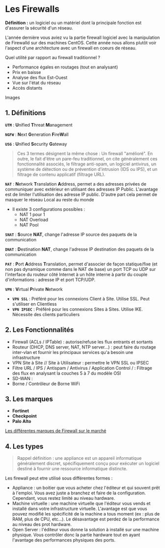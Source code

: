 # Les Firewalls
**Définition :** un logiciel ou un matériel dont la principale fonction est d'assurer la sécurité d'un réseau.

L'année dernière vous aviez vu la partie firewall logiciel avec la manipulation de Firewalld sur des machines CentOS. Cette année nous allons plutôt voir l'aspect d'une architecture avec un firewall en coeurs de réseau.

Quel utilité par rapport au firewall traditionnel ?

- Performance égales en routages (tout en analysant)
- Prix en baisse
- Analyse des flux Est-Ouest
- Vue sur l'état du réseau
- Accès distants

Images

## 1. Définitions
**`UTM`** : **U**nified **T**hreat **M**anagement

**`NGFW`** : **N**ext **G**eneration **F**ire**W**all

**`USG`** : **U**nified **S**ecurity **G**ateway

> Ces 3 termes désignent la même chose : Un firewall "amélioré". En outre, le fait d'être un pare-feu traditionnel, on cite généralement ces fonctionnalité associés, le filtrage anti-spam, un logiciel antivirus, un système de détection ou de prévention d'intrusion (IDS ou IPS), et un filtrage de contenu applicatif (filtrage URL).

**`NAT`** : **N**etwork **T**ranslation **A**ddress, permet a des adresses privées de communiquer avec extérieur en utilisant des adresses IP Public. L'avantage est de limiter l'utilisation des adresse IP public. D'autre part cela permet de masquer le réseau Local au reste du monde
- Il existe 3 configurations possibles :
	- NAT 1 pour 1
	- NAT Overload
	- NAT Pool

**`SNAT`** : **S**ource **NAT**, change l'adresse IP source des paquets de la communication

**`DNAT`** : **D**estination **NAT**, change l'adresse IP destination des paquets de la communication

**`PAT`** : **P**ort **A**ddress **T**ranslation, permet d'associer de façon statique/fixe (et non pas dynamique comme dans le NAT de base) un port TCP ou UDP sur l'interface du routeur côté Internet à un hôte interne à partir du couple d'informations : adresse IP et port TCP/UDP.

**`VPN`** : **V**irtual **P**rivate **N**etwork
- **`VPN SSL`** : Préféré pour les connexions Client à Site. Utilise SSL. Peut s'utiliser en Clientless
- **`VPN IPSEC`** : Préféré pour les connexions Sites à Sites. Utilise IKE. Nécessite des clients particuliers

## 2. Les Fonctionnalités
- Firewall (ACLs  / IPTable) : autorise/refuse les flux entrants et sortants
- Routeur (DHCP, DNS server, NAT, NTP server…) : peut faire du routage inter-vlan et fournir les principaux services qu'a besoin une infrastructure
- VPN Site à Site // Site à Utilisateur : permettre le VPN SSL ou IPSEC
- Filtre URL / IPS / Antispam / Antivirus / Application Control / : Filtrage des flux en analysant la couches 5 à 7 du modèle OSI
- SD-WAN : 
- Borne / Contrôleur de Borne WiFi

## 3. Les marques
- **Fortinet**
- **Checkpoint**
- **Palo Alto**

[Les différentes marques de Firewall sur le marché](https://github.com/GabrielClmcn/Ydays-Labo-Infra-2020/blob/master/Cours/2_confirme/1_Firewall/image/gartner-firewall.png)

## 4. Les types
> Rappel définition : une appliance est un appareil informatique généralement discret, spécifiquement conçu pour exécuter un logiciel destiné à fournir une ressource informatique distincte.

Les firewall peut etre utilisé sous différentes formes :
- Appliance : un boitier que vous acheter chez l'éditeur et qui souvent prêt à l'emploi. Vous avez juste a branchez et faire de la configuration. Cependant, vous restez limité au niveau hardware.
- Machine virtuelle :  une machine virtuelle que l'éditeur vous vends et installé dans votre infrastructure virtuelle. L'avantage est que vous pouvez modifié les spécificité de la machine a tous moment (ex : plus de RAM, plus de CPU, etc...). Le désavantage est perdez de la performance au niveau des prot hardware.
- Open Server : l'éditeur vous donne la solution à installé sur une machine physique. Vous contrôler donc la partie hardware tout en ayant l'avantage des performances physiques des ports.

